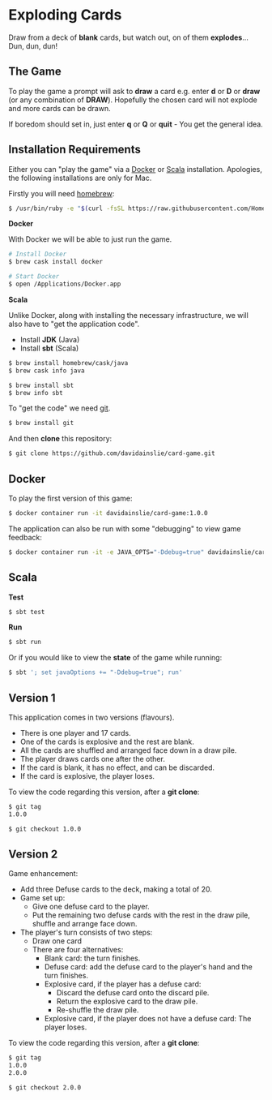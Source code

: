 # Exploding Cards

Draw from a deck of **blank** cards, but watch out, on of them **explodes**... Dun, dun, dun!

## The Game

To play the game a prompt will ask to **draw** a card e.g. enter **d** or **D** or **draw** (or any combination of **DRAW**). Hopefully the chosen card will not explode and more cards can be drawn.

If boredom should set in, just enter **q** or **Q** or **quit** - You get the general idea.

## Installation Requirements

Either you can "play the game" via a [Docker](https://www.docker.com/) or [Scala](https://www.scala-lang.org/) installation. Apologies, the following installations are only for Mac.

Firstly you will need [homebrew](https://brew.sh/):

```bash
$ /usr/bin/ruby -e "$(curl -fsSL https://raw.githubusercontent.com/Homebrew/install/master/install)"
```

**Docker**

With Docker we will be able to just run the game.

```bash
# Install Docker
$ brew cask install docker

# Start Docker
$ open /Applications/Docker.app
```

**Scala**

Unlike Docker, along with installing the necessary infrastructure, we will also have to "get the application code".

- Install **JDK** (Java)
- Install **sbt** (Scala)

```bash
$ brew install homebrew/cask/java
$ brew cask info java
```

```bash
$ brew install sbt
$ brew info sbt
```

To "get the code" we need [git](https://git-scm.com/).

```bash
$ brew install git
```

And then **clone** this repository:

```bash
$ git clone https://github.com/davidainslie/card-game.git
```

## Docker

To play the first version of this game:

```bash
$ docker container run -it davidainslie/card-game:1.0.0
```

The application can also be run with some "debugging" to view game feedback:

```bash
$ docker container run -it -e JAVA_OPTS="-Ddebug=true" davidainslie/card-game:1.0.0
```

## Scala

**Test**

```bash
$ sbt test
```

**Run**

```bash
$ sbt run
```

Or if you would like to view the **state** of the game while running:

```bash
$ sbt '; set javaOptions += "-Ddebug=true"; run'
```

## Version 1

This application comes in two versions (flavours).

- There is one player and 17 cards.
- One of the cards is explosive and the rest are blank.
- All the cards are shuffled and arranged face down in a draw pile.
- The player draws cards one after the other.
- If the card is blank, it has no effect, and can be discarded.
- If the card is explosive, the player loses.

To view the code regarding this version, after a **git clone**:

```bash
$ git tag
1.0.0

$ git checkout 1.0.0
```

## Version 2

Game enhancement:

- Add three Defuse cards to the deck, making a total of 20.
- Game set up:
  - Give one defuse card to the player.
  - Put the remaining two defuse cards with the rest in the draw pile, shuffle and arrange face down.
- The player's turn consists of two steps:
  - Draw one card
  - There are four alternatives:
    - Blank card: the turn finishes.
    - Defuse card: add the defuse card to the player's hand and the turn finishes.
    - Explosive card, if the player has a defuse card:
      - Discard the defuse card onto the discard pile.
      - Return the explosive card to the draw pile.
      - Re-shuffle the draw pile.
    - Explosive card, if the player does not have a defuse card: The player loses.

To view the code regarding this version, after a **git clone**:

```bash
$ git tag
1.0.0
2.0.0

$ git checkout 2.0.0
```

